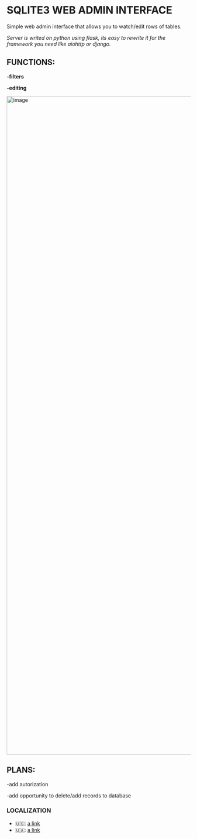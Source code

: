 # SQLITE3 WEB ADMIN INTERFACE
Simple web admin interface that allows you to watch/edit rows of tables.

_Server is writed on python using flask, its easy to rewrite it for the framework you need like aiohttp or django._

## FUNCTIONS:

**-filters**

**-editing**

<img width="1800" alt="image" src="https://github.com/user-attachments/assets/a16653e2-2544-4b15-9e45-510b4127def2">


## PLANS:

-add autorization

-add opportunity to delete/add records to database

### LOCALIZATION

- 🇺🇸: [a link](https://github.com/dhkey/SqlLite3-web-admin/main/README.md)
- 🇺🇦: [a link](https://github.com/dhkey/SqlLite3-web-admin/main/README-UA.md)

